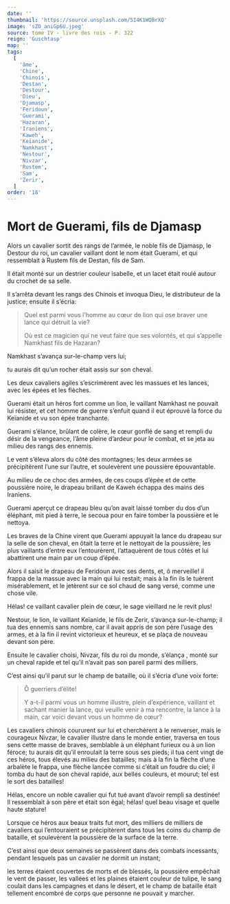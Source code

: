 ```yaml
---
date: ''
thumbnail: 'https://source.unsplash.com/5I4K1WQBrXQ'
image: 'sZO_aniGp6U.jpeg'
source: tome IV - livre des rois - P. 322
reign: 'Guschtasp'
map: ''
tags:
  [
    'âme',
    'Chine',
    'Chinois',
    'Destan',
    'Destour',
    'Dieu',
    'Djamasp',
    'Feridoun',
    'Guerami',
    'Hazaran',
    'Iraniens',
    'Kaweh',
    'Keïanide',
    'Namkhast',
    'Nestour',
    'Nivzar',
    'Rustem',
    'Sam',
    'Zerir',
  ]
order: '18'
---
```


# Mort de Guerami, fils de Djamasp

Alors un cavalier sortit des rangs de l’armée, le noble fils de Djamasp, le Destour du roi, un cavalier vaillant dont le nom était Guerami, et qui ressemblait à Rustem fils de Destan, fils de Sam.

Il était monté sur un destrier couleur isabelle, et un lacet était roulé autour du crochet de sa selle.

Il s’arrêta devant les rangs des Chinois et invoqua Dieu, le distributeur de la justice; ensuite il s’écria:

> Quel est parmi vous l’homme au cœur de lion qui ose braver une lance qui détruit la vie?
>
> Où est ce magicien qui ne veut faire que ses volontés, et qui s’appelle Namkhast fils de Hazaran?

Namkhast s’avança sur-le-champ vers lui;

tu aurais dit qu’un rocher était assis sur son cheval.

Les deux cavaliers agiles s’escrimèrent avec les massues et les lances, avec les épées et les flèches.

Guerami était un héros fort comme un lion, le vaillant Namkhast ne pouvait lui résister, et cet homme de guerre s’enfuit quand il eut éprouvé la force du Keïanide et vu son épée tranchante.

Guerami s’élance, brûlant de colère, le cœur gonflé de sang et rempli du désir de la vengeance, l’âme pleine d’ardeur pour le combat, et se jeta au milieu des rangs des ennemis.

Le vent s’éleva alors du côté des montagnes; les deux
armées se précipitèrent l’une sur l’autre, et soulevèrent une poussière épouvantable.

Au milieu de ce choc des armées, de ces coups d’épée et de cette poussière noire, le drapeau brillant de Kaweh échappa des mains des Iraniens.

Guerami aperçut ce drapeau bleu qu’on avait laissé tomber du dos d’un éléphant, mit pied à terre, le secoua pour en faire tomber la poussière et le nettoya.

Les braves de la Chine virent que Guerami appuyait la lance du drapeau sur la selle de son cheval, en ôtait la terre et le nettoyait de la poussière; les plus vaillants d’entre eux l’entourèrent, l’attaquèrent de tous côtés et lui abattirent une main par un coup d’épée.

Alors il saisit le drapeau de Feridoun avec ses dents, et, ô merveille! il frappa de la massue avec la main qui lui restait; mais à la fin ils le tuèrent misérablement, et le jetèrent sur ce sol chaud de sang versé, comme une chose vile.

Hélas! ce vaillant cavalier plein de cœur, le sage vieillard ne le revit plus!

Nestour, le lion, le vaillant Keïanide, le fils de Zerir, s’avança sur-le-champ; il tua des ennemis sans nombre, car il avait appris de son père l’usage des armes, et à la fin il revint victorieux et heureux, et se plaça de nouveau devant son père.

Ensuite le cavalier choisi, Nivzar, fils du roi du monde, s’élança , monté sur un cheval rapide et tel qu’il n’avait pas son pareil parmi des milliers.

C’est ainsi qu’il parut sur le champ de bataille, où il s’écria d’une voix forte:

> Ô guerriers d’élite!
>
> Y a-t-il parmi vous un homme illustre, plein d’expérience, vaillant et sachant manier la lance, qui veuille venir à ma rencontre, la lance à la main, car voici devant vous un homme de cœur?

Les cavaliers chinois coururent sur lui et cherchèrent à le renverser, mais le courageux Nivzar, le cavalier illustre dans le monde entier, traversa en tous sens cette masse de braves, semblable à un éléphant furieux ou à un lion féroce; tu aurais dit qu’il enroulait la terre sous ses pieds; il tua cent vingt de ces héros, tous élevés au milieu des batailles; mais à la fin la flèche d’une arbalète le frappa, une flèche lancée comme si c’était un foudre du ciel; il tomba du haut de son cheval rapide, aux belles couleurs, et mourut; tel est le sort des batailles!

Hélas, encore un noble cavalier qui fut tué avant d’avoir rempli sa destinée! Il ressemblait à son père et était son égal; hélas! quel beau visage et quelle haute stature!

Lorsque ce héros aux beaux traits fut mort, des milliers de milliers de cavaliers qui l’entouraient se précipitèrent dans tous les coins du champ de bataille, et soulevèrent la poussière de la surface de la terre.

C’est ainsi que deux semaines se passèrent dans des combats incessants, pendant lesquels pas un cavalier ne dormit un instant;

les terres étaient couvertes de morts et de blessés, la poussière empêchait le vent de passer, les vallées et les plaines étaient couleur de tulipe, le sang coulait dans les campagnes et dans le désert, et le champ de bataille était tellement encombré de corps que personne ne pouvait y marcher.
